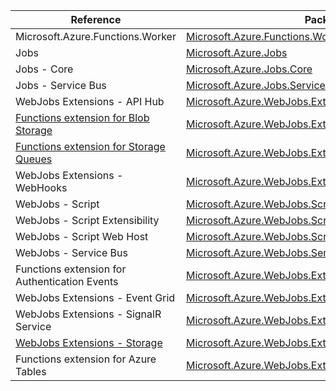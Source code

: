 | Reference | Package | Source |
|---|---|---|
|Microsoft.Azure.Functions.Worker|[Microsoft.Azure.Functions.Worker](https://www.nuget.org/packages/Microsoft.Azure.Functions.Worker)|[GitHub](https://github.com/Azure/azure-sdk-for-net)|
|Jobs|[Microsoft.Azure.Jobs](https://www.nuget.org/packages/Microsoft.Azure.Jobs)|[GitHub](https://github.com/Azure/azure-sdk-for-net)|
|Jobs - Core|[Microsoft.Azure.Jobs.Core](https://www.nuget.org/packages/Microsoft.Azure.Jobs.Core)|[GitHub](https://github.com/Azure/azure-sdk-for-net)|
|Jobs - Service Bus|[Microsoft.Azure.Jobs.ServiceBus](https://www.nuget.org/packages/Microsoft.Azure.Jobs.ServiceBus)|[GitHub](https://github.com/Azure/azure-sdk-for-net)|
|WebJobs Extensions - API Hub|[Microsoft.Azure.WebJobs.Extensions.ApiHub](https://www.nuget.org/packages/Microsoft.Azure.WebJobs.Extensions.ApiHub)|[GitHub](https://github.com/Azure/azure-sdk-for-net)|
|[Functions extension for Blob Storage](microsoft.webjobs.extensions.storage.blobs-readme.md)|[Microsoft.Azure.WebJobs.Extensions.Storage.Blobs](https://www.nuget.org/packages/Microsoft.Azure.WebJobs.Extensions.Storage.Blobs)|[GitHub](https://github.com/Azure/azure-sdk-for-net/blob/main/sdk/storage/Microsoft.Azure.WebJobs.Extensions.Storage.Blobs)|
|[Functions extension for Storage Queues](microsoft.webjobs.extensions.storage.queues-readme.md)|[Microsoft.Azure.WebJobs.Extensions.Storage.Queues](https://www.nuget.org/packages/Microsoft.Azure.WebJobs.Extensions.Storage.Queues)|[GitHub](https://github.com/Azure/azure-sdk-for-net/blob/main/sdk/storage/Microsoft.Azure.WebJobs.Extensions.Storage.Queues)|
|WebJobs Extensions - WebHooks|[Microsoft.Azure.WebJobs.Extensions.WebHooks](https://www.nuget.org/packages/Microsoft.Azure.WebJobs.Extensions.WebHooks)|[GitHub](https://github.com/Azure/azure-sdk-for-net)|
|WebJobs - Script|[Microsoft.Azure.WebJobs.Script](https://www.nuget.org/packages/Microsoft.Azure.WebJobs.Script)|[GitHub](https://github.com/Azure/azure-sdk-for-net)|
|WebJobs - Script Extensibility|[Microsoft.Azure.WebJobs.Script.Extensibility](https://www.nuget.org/packages/Microsoft.Azure.WebJobs.Script.Extensibility)|[GitHub](https://github.com/Azure/azure-sdk-for-net)|
|WebJobs - Script Web Host|[Microsoft.Azure.WebJobs.Script.WebHost](https://www.nuget.org/packages/Microsoft.Azure.WebJobs.Script.WebHost)|[GitHub](https://github.com/Azure/azure-sdk-for-net)|
|WebJobs - Service Bus|[Microsoft.Azure.WebJobs.ServiceBus](https://www.nuget.org/packages/Microsoft.Azure.WebJobs.ServiceBus)|[GitHub](https://github.com/Azure/azure-sdk-for-net)|
|Functions extension for Authentication Events|[Microsoft.Azure.WebJobs.Extensions.AuthenticationEvents](https://www.nuget.org/packages/Microsoft.Azure.WebJobs.Extensions.AuthenticationEvents)|[GitHub](https://github.com/Azure/azure-sdk-for-net/blob/main/sdk/entra/Microsoft.Azure.WebJobs.Extensions.AuthenticationEvents)|
|WebJobs Extensions - Event Grid|[Microsoft.Azure.WebJobs.Extensions.EventGrid](https://www.nuget.org/packages/Microsoft.Azure.WebJobs.Extensions.EventGrid)|[GitHub](https://github.com/Azure/azure-sdk-for-net/blob/main/sdk/eventgrid/Microsoft.Azure.WebJobs.Extensions.EventGrid)|
|WebJobs Extensions - SignalR Service|[Microsoft.Azure.WebJobs.Extensions.SignalRService](https://www.nuget.org/packages/Microsoft.Azure.WebJobs.Extensions.SignalRService)|[GitHub](https://github.com/Azure/azure-sdk-for-net/blob/main/sdk/signalr/Microsoft.Azure.WebJobs.Extensions.SignalRService)|
|[WebJobs Extensions - Storage](microsoft.webjobs.extensions.storage-readme.md)|[Microsoft.Azure.WebJobs.Extensions.Storage](https://www.nuget.org/packages/Microsoft.Azure.WebJobs.Extensions.Storage)|[GitHub](https://github.com/Azure/azure-sdk-for-net/blob/main/sdk/storage/Microsoft.Azure.WebJobs.Extensions.Storage)|
|Functions extension for Azure Tables|[Microsoft.Azure.WebJobs.Extensions.Tables](https://www.nuget.org/packages/Microsoft.Azure.WebJobs.Extensions.Tables)|[GitHub](https://github.com/Azure/azure-sdk-for-net/blob/main/sdk/tables/Microsoft.Azure.WebJobs.Extensions.Tables)|

